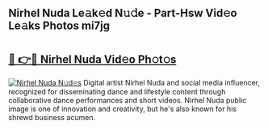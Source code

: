 ## Nirhel Nuda Le𝚊k𝚎d N𝚞𝚍e - Part-Hsw Vid𝚎o Le𝚊ks Photos mi7jg

# <h2><a href="http://fbdcqf6.evod.top/?m=Nirhel+Nuda">🔗 👉🔴 Nirhel Nuda Vid𝚎o Ph𝚘t𝚘s</a></h2>

[![Nirhel Nuda N𝚞d𝚎s](https://i.imgur.com/8V9OHl7.gif)](http://fbdcqf6.evod.top/?m=Nirhel+Nuda)
Digital artist Nirhel Nuda and social media influencer, recognized for disseminating dance and lifestyle content through collaborative dance performances and short videos. Nirhel Nuda public image is one of innovation and creativity, but he's also known for his shrewd business acumen. 
